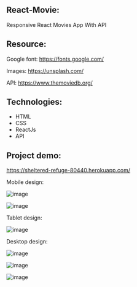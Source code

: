 ## React-Movie:

Responsive React Movies App With API

## Resource:

Google font: https://fonts.google.com/

Images: https://unsplash.com/

API: https://www.themoviedb.org/

## Technologies:

- HTML
- CSS
- ReactJs
- API

## Project demo: 
https://sheltered-refuge-80440.herokuapp.com/

Mobile design:

![image](https://github.com/Huynh-Vy/React-MovieApp/assets/87691625/27c384f5-9573-45fe-9a13-ba0ea54d5883)

![image](https://github.com/Huynh-Vy/React-MovieApp/assets/87691625/a09c64cf-8fd3-4d67-8757-6951985ca189)

Tablet design:

![image](https://github.com/Huynh-Vy/React-MovieApp/assets/87691625/a8f343fa-3831-4e7b-9b8f-68655c5eb683)

Desktop design:

![image](https://github.com/Huynh-Vy/React-MovieApp/assets/87691625/513ea9fd-4dd1-474f-97eb-eede94f865f1)

![image](https://github.com/Huynh-Vy/React-MovieApp/assets/87691625/30825f48-ff0e-4322-bdfd-0ed20f488334)

![image](https://github.com/Huynh-Vy/React-MovieApp/assets/87691625/5c46a3d1-85d0-4ac4-b2e9-e4932e57055b)

